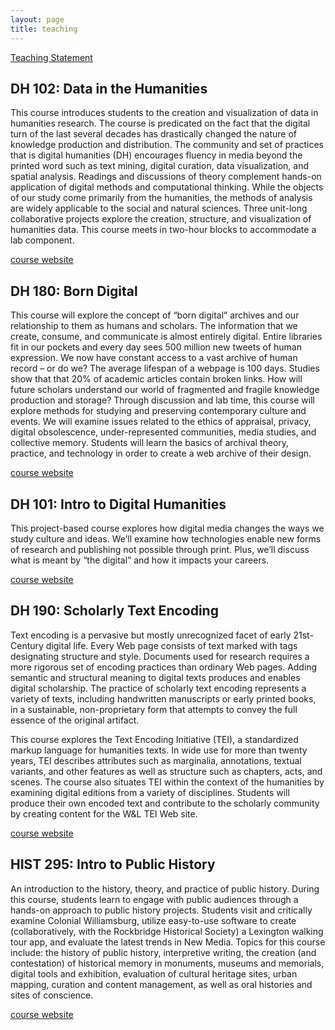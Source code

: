 ```yaml
---
layout: page
title: teaching
---
```


[Teaching Statement](/teaching/statement.html)

## DH 102: Data in the Humanities
This course introduces students to the creation and visualization of data in humanities research. The course is predicated on the fact that the digital turn of the last several decades has drastically changed the nature of knowledge production and distribution. The community and set of practices that is digital humanities (DH) encourages fluency in media beyond the printed word such as text mining, digital curation, data visualization, and spatial analysis. Readings and discussions of theory complement hands-on application of digital methods and computational thinking. While the objects of our study come primarily from the humanities, the methods of analysis are widely applicable to the social and natural sciences. Three unit-long collaborative projects explore the creation, structure, and visualization of humanities data. This course meets in two-hour blocks to accommodate a lab component. 

[course website](https://mackenziekbrooks.gitbooks.io/dh-102-data-in-the-humanities/content/)

## DH 180: Born Digital 
This course will explore the concept of “born digital” archives and our relationship to them as humans and scholars. The information that we create, consume, and communicate is almost entirely digital. Entire libraries fit in our pockets and every day sees 500 million new tweets of human expression. We now have constant access to a vast archive of human record – or do we? The average lifespan of a webpage is 100 days. Studies show that that 20% of academic articles contain broken links. How will future scholars understand our world of fragmented and fragile knowledge production and storage? Through discussion and lab time, this course will explore methods for studying and preserving contemporary culture and events. We will examine issues related to the ethics of appraisal, privacy, digital obsolescence, under-represented communities, media studies, and collective memory. Students will learn the basics of archival theory, practice, and technology in order to create a web archive of their design.

[course website](https://mackenziekbrooks.gitbooks.io/dh-180-born-digital/content/)

## DH 101: Intro to Digital Humanities

This project-based course explores how digital media changes the ways we study culture and ideas. We’ll examine how technologies enable new forms of research and publishing not possible through print. Plus, we’ll discuss what is meant by “the digital” and how it impacts your careers.

[course website](https://dh101.academic.wlu.edu/)

## DH 190: Scholarly Text Encoding
Text encoding is a pervasive but mostly unrecognized facet of early 21st-Century digital life. Every Web page consists of text marked with tags designating structure and style. Documents used for research requires a more rigorous set of encoding practices than ordinary Web pages. Adding semantic and structural meaning to digital texts produces and enables digital scholarship. The practice of scholarly text encoding represents a variety of texts, including handwritten manuscripts or early printed books, in a sustainable, non-proprietary form that attempts to convey the full essence of the original artifact.

This course explores the Text Encoding Initiative (TEI), a standardized markup language for humanities texts. In wide use for more than twenty years, TEI describes attributes such as marginalia, annotations, textual variants, and other features as well as structure such as chapters, acts, and scenes. The course also situates TEI within the context of the humanities by examining digital editions from a variety of disciplines. Students will produce their own encoded text and contribute to the scholarly community by creating content for the W&L TEI Web site.

[course website](https://tei.academic.wlu.edu/)


## HIST 295: Intro to Public History 
An introduction to the history, theory, and practice of public history. During this course, students learn to engage with public audiences through a hands-on approach to public history projects. Students visit and critically examine Colonial Williamsburg, utilize easy-to-use software to create (collaboratively, with the Rockbridge Historical Society) a Lexington walking tour app, and evaluate the latest trends in New Media. Topics for this course include: the history of public history, interpretive writing, the creation (and contestation) of historical memory in monuments, museums and memorials, digital tools and exhibition, evaluation of cultural heritage sites, urban mapping, curation and content management, as well as oral histories and sites of conscience.

[course website](http://publichistory.academic.wlu.edu/)
